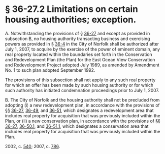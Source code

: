 # § 36-27.2 Limitations on certain housing authorities; exception.

<p>A. Notwithstanding the provisions of § <a href='http://law.lis.virginia.gov/vacode/36-27/'>36-27</a> and except as provided in subsection B, no housing authority transacting business and exercising powers as provided in § <a href='http://law.lis.virginia.gov/vacode/36-4/'>36-4</a> in the City of Norfolk shall be authorized after July 1, 2007, to acquire by the exercise of the power of eminent domain, any real property located within the boundaries set forth in the Conservation and Redevelopment Plan (the Plan) for the East Ocean View Conservation and Redevelopment Project adopted July 1989, as amended by Amendment No. 1 to such plan adopted September 1992.</p><p>The provisions of this subsection shall not apply to any such real property for which an offer has been made by such housing authority or for which such authority has initiated condemnation proceedings prior to July 1, 2007.</p><p>B. The City of Norfolk and the housing authority shall not be precluded from adopting (i) a new redevelopment plan, in accordance with the provisions of §§ <a href='http://law.lis.virginia.gov/vacode/36-27/'>36-27</a>, <a href='http://law.lis.virginia.gov/vacode/36-49/'>36-49</a>, and <a href='http://law.lis.virginia.gov/vacode/36-51/'>36-51</a>, which designates a redevelopment area that includes real property for acquisition that was previously included within the Plan, or (ii) a new conservation plan, in accordance with the provisions of §§ <a href='http://law.lis.virginia.gov/vacode/36-27/'>36-27</a>, <a href='http://law.lis.virginia.gov/vacode/36-50.1/'>36-50.1</a>, and <a href='http://law.lis.virginia.gov/vacode/36-51.1/'>36-51.1</a>, which designates a conservation area that includes real property for acquisition that was previously included within the Plan.</p><p>2002, c. <a href='http://lis.virginia.gov/cgi-bin/legp604.exe?021+ful+CHAP0540'>540</a>; 2007, c. <a href='http://lis.virginia.gov/cgi-bin/legp604.exe?071+ful+CHAP0786'>786</a>.</p>